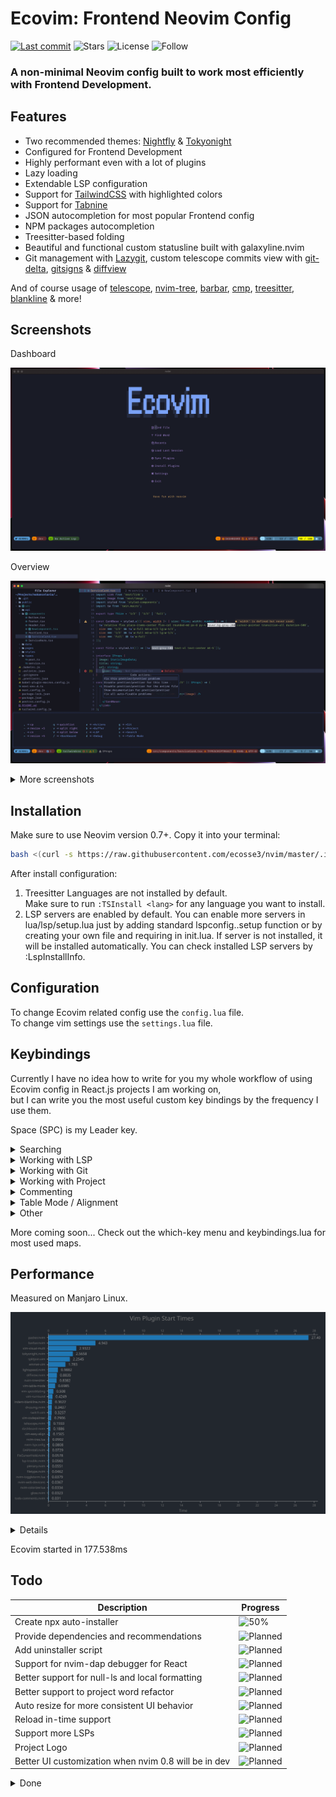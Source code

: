 # Ecovim: Frontend Neovim Config

[![Last commit](https://img.shields.io/github/last-commit/ecosse3/nvim)](https://github.com/ecosse3/nvim/commits/master)
![Stars](https://img.shields.io/github/stars/ecosse3/nvim?label=%E2%AD%90%20Stars)
![License](https://img.shields.io/github/license/ecosse3/nvim)
![Follow](https://img.shields.io/github/followers/ecosse3?label=Please%20follow%20%20to%20support%20my%20work&style=social)

### A non-minimal Neovim config built to work most efficiently with Frontend Development.

## Features

- Two recommended themes: [Nightfly](https://github.com/bluz71/vim-nightfly-guicolors) & [Tokyonight](https://github.com/folke/tokyonight.nvim)
- Configured for Frontend Development
- Highly performant even with a lot of plugins
- Lazy loading
- Extendable LSP configuration
- Support for [TailwindCSS](https://tailwindcss.com/) with highlighted colors
- Support for [Tabnine](https://www.tabnine.com/)
- JSON autocompletion for most popular Frontend config
- NPM packages autocompletion
- Treesitter-based folding
- Beautiful and functional custom statusline built with galaxyline.nvim
- Git management with [Lazygit](https://github.com/jesseduffield/lazygit), custom telescope commits view with [git-delta](https://github.com/dandavison/delta), [gitsigns](https://github.com/lewis6991/gitsigns.nvim) & [diffview](https://github.com/sindrets/diffview.nvim)

And of course usage of [telescope](https://github.com/nvim-telescope/telescope.nvim), [nvim-tree](https://github.com/kyazdani42/nvim-tree.lua), [barbar](https://github.com/romgrk/barbar.nvim), [cmp](https://github.com/hrsh7th/nvim-cmp), [treesitter](https://github.com/nvim-treesitter/nvim-treesitter), [blankline](https://github.com/lukas-reineke/indent-blankline.nvim) & more!

## Screenshots

Dashboard

![Dashboard](./.screenshots/5-dashboard.png)

Overview

![Neovim](./.screenshots/5-main.png)

<details>
<summary>More screenshots</summary>
TailwindCSS with nvim-cmp

![TailwindCSS](./.screenshots/5-tailwind.png)

Which Key Menu

![WhichKey](./.screenshots/4-which-key.png)

Lazygit

![Lazygit](./.screenshots/4-lazygit.png)

Telescope

![Telescope](./.screenshots/4-telescope.png)

Git Commits w/ Telescope

![Commits](./.screenshots/4-bcommits.png)

Git Side Blame

![Side Blame](./.screenshots/4-side-blame.png)
</details>

## Installation

Make sure to use Neovim version 0.7+.
Copy it into your terminal:

```bash
bash <(curl -s https://raw.githubusercontent.com/ecosse3/nvim/master/.install/run.sh)
```

After install configuration:

1. Treesitter Languages are not installed by default.\
Make sure to run `:TSInstall <lang>` for any language you want to install.
2. LSP servers are enabled by default. You can enable more servers in lua/lsp/setup.lua just by adding standard lspconfig.<server>.setup function or by creating your own file and requiring in init.lua.
If server is not installed, it will be installed automatically.
You can check installed LSP servers by :LspInstallInfo.

## Configuration

To change Ecovim related config use the `config.lua` file.\
To change vim settings use the `settings.lua` file.

## Keybindings

Currently I have no idea how to write for you my whole workflow of using Ecovim config in React.js projects I am working on,\
but I can write you the most useful custom key bindings by the frequency I use them.

Space (SPC) is my Leader key.

<details>
<summary>Searching</summary>

### Searching

| Key Bindings | Description                 |
|--------------|-----------------------------|
| <C - p>      | Telescope git files         |
| <S - p>      | Telescope live grep         |
| s            | Enables lightspeed forward  |
| S            | Enables lightspeed backward |
| SPC s d      | Search dotfiles             |
| SPC s h      | Search file history         |
| SPC s s      | Search history              |

</details>

<details>
<summary>Working with LSP</summary>

### Working with LSP:

| Key Bindings           | Description                                       |
|------------------------|---------------------------------------------------|
| <C - Space> or SPC c a | Code action                                       |
| <S - K>                | Show documentation under cursor                   |
| gd                     | Go to definition                                  |
| gr                     | Go to references                                  |
| ]g                     | Go to next diagnostic                             |
| [g                     | Go to prev diagnostic                             |
| SPC c f                | Format document (usually ESLint/Prettier)         |
| SPC c r                | Rename                                            |
| SPC c q                | Quick fix - when I exactly know if it will fix it |
| SPC c d                | Local diagnostics list                            |
| SPC c o                | Organize imports                                  |

</details>

<details>
<summary>Working with Git</summary>

### Working with Git:

| Key Bindings | Description                                                                                                                              |
|--------------|------------------------------------------------------------------------------------------------------------------------------------------|
| SPC g g      | Lazygit - for committing and branch change                                                                                                |
| SPC g s      | Telescope status - when I want to change/search file I am working on with git changes                                                    |
| ]c           | Go to next change hunk                                                                                                                   |
| [c           | Go to prev change hunk                                                                                                                   |
| SPC g d      | Advanced powerful diff view with many filters for debugging code, checking previous changes etc.                                         |
| SPC g m      | View hunk diff of a line under cursor                                                                                                    |
| SPC g h r    | Reset changed hunk under cursor - I like to check quickly what I have changed in that line and then just type 'u' to go back             |
| SPC g h s    | Stage hunk under cursor - Sometimes it's faster than selecting lines in Lazygit, so I can stage specific lines and then just do a commit |
| SPC g l c    | Quick check of previous commit in current buffer, <C-s> inside to switch preview                                                         |

</details>

<details>
<summary>Working with Project</summary>

### Working with Project:

| Key Bindings | Description                                                                                                                                                                                                                                                                             |
|--------------|-----------------------------------------------------------------------------------------------------------------------------------------------------------------------------------------------------------------------------------------------------------------------------------------|
| <C - e>      | Toggles nvim-tree file explorer                                                                                                                                                                                                                                                         |
| SPC p w      | Find word under cursor in project - very useful to find where component is used. Just use binding and type '<'. There is a lot of alternatives like LSP references but I like it with telescope and to not find only references but whole text under cursor.                            |
| SPC p f      | Find file under cursor in project - it finds files in project which contains text under cursor. Useful when you name directories by component name in React and wants to go quickly to file. 'gd' is better but in some projects without TS or with mixed JS/TS it cannot work properly |
| SPC p t      | Finds TODOs/NOTES in project                                                                                                                                                                                                                                                            |
| SPC p l      | Switch between projects                                                                                                                                                                                                                                                                 |
| SPC p s      | Save session to load it later from Dashboard                                                                                                                                                                                                                                            |

</details>

<details>
<summary>Commenting</summary>

### Commenting

| Key Bindings | Description                |
|--------------|----------------------------|
| gcc          | Create/remove comment      |
| gc (visual)  | Create/remove comment      |
| gcO          | Create comment line before |
| gco          | Create comment line after  |

</details>

<details>
<summary>Table Mode / Alignment</summary>

### Table Mode / Alignment

| Key Bindings | Description                                                                       |
|--------------|-----------------------------------------------------------------------------------|
| ga (visual)  | Aligns selection based on separator (comma, semi-colon, colon etc.)               |
| SPC t m      | Enables Table Mode. Do it in markdown file with some table and you will see magic |
| SPC t i C    | (Only when Table Mode Enabled) Insert column before                               |
| SPC t i c    | (Only when Table Mode Enabled) Insert column after                                |
| SPC t d c    | (Only when Table Mode Enabled) Delete column                                      |
| SPC t d r    | (Only when Table Mode Enabled) Delete row                                         |
| SPC t s      | (Only when Table Mode Enabled) Sort table alphabetically                          |

</details>

<details>
<summary>Other</summary>

### Other VERY useful bindings

| Key Bindings    | Description                                                                                                                                          |
|-----------------|------------------------------------------------------------------------------------------------------------------------------------------------------|
| <S - q>         | Smartly closes current buffer without breaking UI                                                                                                    |
| <C - a>         | It is not only increases number, but switches between true/false/const/let/function/arrow function/increment dates etc.                              |
| <C - n>         | Finds next occurrence (like *) of word and puts multi-cursor there. Then you can go to Insert mode, Append, Change or Delete.                         |
| <C - o>         | Jumps to previous cursor in jumplist. I use it very often.                                                                                           |
| <C - i>         | Jumps to next cursor in jumplist.                                                                                                                    |
| <C - u>         | Uppercase word under cursor.                                                                                                                         |
| v <ENTER>       | Smartly selects next subjects of current treesitter context                                                                                          |
| za              | Toggle folds. By treesitter they are automatically added to TS/JS files in smart way                                                                 |
| zM              | Close all folds                                                                                                                                      |
| zR              | Open all folds                                                                                                                                       |
| gJ              | Smartly joins lines based on treesitter                                                                                                              |
| gS              | Smartly splits lines based on treesitter. I do if VERY often when I want to put import element to new lines (e.g. import { A, B, C, D, E } from ...) |
| < F12 >         | Opens/closes split terminal                                                                                                                          |

</details>

More coming soon...
Check out the which-key menu and keybindings.lua for most used maps.


## Performance

Measured on Manjaro Linux.

![Performance](./.screenshots/performance.svg)

<details>

| Plugin                | Max   | Min   | Median | Average | Deviation |
|-----------------------|-------|-------|--------|---------|-----------|
| packer.nvim           | 29.17 | 26.34 | 27.06  | 27.400  | 0.82865   |
| barbar.nvim           | 5.396 | 4.632 | 4.833  | 4.9430  | 0.24331   |
| vim-visual-multi      | 4.845 | 2.618 | 2.684  | 2.9322  | 0.64473   |
| tokyonight.nvim       | 2.985 | 2.337 | 2.516  | 2.5658  | 0.17981   |
| splitjoin.vim         | 2.814 | 1.927 | 2.208  | 2.2545  | 0.22991   |
| emmet-vim             | 1.891 | 1.691 | 1.778  | 1.7830  | 0.04796   |
| lightspeed.nvim       | 1.124 | 0.923 | 0.973  | 0.9882  | 0.05839   |
| diffview.nvim         | 1.201 | 0.781 | 0.853  | 0.8835  | 0.11407   |
| nvim-treesitter       | 0.946 | 0.749 | 0.824  | 0.8382  | 0.06759   |
| vim-table-mode        | 1.103 | 0.612 | 0.659  | 0.6985  | 0.13677   |
| vim-speeddating       | 0.620 | 0.472 | 0.487  | 0.5080  | 0.04537   |
| vim-surround          | 0.682 | 0.380 | 0.392  | 0.4249  | 0.08735   |
| indent-blankline.nvim | 0.453 | 0.310 | 0.360  | 0.3622  | 0.03858   |
| dressing.nvim         | 0.449 | 0.307 | 0.326  | 0.3437  | 0.04207   |
| switch.vim            | 0.352 | 0.311 | 0.320  | 0.3257  | 0.01351   |
| telescope.nvim        | 0.241 | 0.175 | 0.191  | 0.1933  | 0.01936   |
| dashboard-nvim        | 0.229 | 0.168 | 0.177  | 0.1886  | 0.02268   |
| vim-easy-align        | 0.195 | 0.147 | 0.151  | 0.1565  | 0.01378   |
| nvim-tree.lua         | 0.130 | 0.062 | 0.092  | 0.0902  | 0.02328   |
| nvim-lspconfig        | 0.190 | 0.067 | 0.068  | 0.0808  | 0.03643   |
| DAPInstall.nvim       | 0.082 | 0.069 | 0.072  | 0.0729  | 0.00365   |
| FixCursorHold.nvim    | 0.065 | 0.054 | 0.056  | 0.0578  | 0.00322   |
| lsp-trouble.nvim      | 0.059 | 0.054 | 0.057  | 0.0565  | 0.00163   |
| plenary.nvim          | 0.068 | 0.047 | 0.050  | 0.0551  | 0.00857   |
| filetype.nvim         | 0.063 | 0.041 | 0.042  | 0.0462  | 0.00820   |
| nvim-toggleterm.lua   | 0.053 | 0.035 | 0.036  | 0.0379  | 0.00511   |
| nvim-web-devicons     | 0.040 | 0.035 | 0.036  | 0.0367  | 0.00149   |
| nvim-colorizer.lua    | 0.035 | 0.031 | 0.034  | 0.0334  | 0.00150   |
| glow.nvim             | 0.040 | 0.029 | 0.031  | 0.0323  | 0.00287   |
| todo-comments.nvim    | 0.043 | 0.027 | 0.030  | 0.0310  | 0.00431   |

</details>

Ecovim started in 177.538ms

## Todo

| Description                                          | Progress                                                           |
|------------------------------------------------------|--------------------------------------------------------------------|
| Create npx auto-installer                            | ![50%](https://progress-bar.dev/50/?title=progress)                |
| Provide dependencies and recommendations             | ![Planned](https://progress-bar.dev/0/?title=planned&color=b8860b) |
| Add uninstaller script                               | ![Planned](https://progress-bar.dev/0/?title=planned&color=b8860b) |
| Support for nvim-dap debugger for React              | ![Planned](https://progress-bar.dev/0/?title=planned&color=b8860b) |
| Better support for null-ls and local formatting      | ![Planned](https://progress-bar.dev/0/?title=planned&color=b8860b) |
| Better support to project word refactor              | ![Planned](https://progress-bar.dev/0/?title=planned&color=b8860b) |
| Auto resize for more consistent UI behavior          | ![Planned](https://progress-bar.dev/0/?title=planned&color=b8860b) |
| Reload in-time support                               | ![Planned](https://progress-bar.dev/0/?title=planned&color=b8860b) |
| Support more LSPs                                    | ![Planned](https://progress-bar.dev/0/?title=planned&color=b8860b) |
| Project Logo                                         | ![Planned](https://progress-bar.dev/0/?title=planned&color=b8860b) |
| Better UI customization when nvim 0.8 will be in dev | ![Planned](https://progress-bar.dev/0/?title=planned&color=b8860b) |

<details>
<summary>Done</summary>

| Description                                  | Progress                                                           |
|----------------------------------------------|--------------------------------------------------------------------|
| Support ESLint & Prettier in Native LSP      | ![100%](https://progress-bar.dev/100/?title=done&color=555555)     |
| Replace coc-explorer with nvim-tree.lua      | ![100%](https://progress-bar.dev/100/?title=done&color=555555)     |
| Replace coc.nvim with Native LSP             | ![100%](https://progress-bar.dev/100/?title=done&color=555555)     |
| Change fzf.nvim to telescope.nvim            | ![100%](https://progress-bar.dev/100/?title=done&color=555555)     |
| Update statusline to support LSP diagnostics | ![100%](https://progress-bar.dev/100/?title=done&color=555555)     |
| Rewrite most config to lua                   | ![100%](https://progress-bar.dev/100/?title=done&color=555555)     |
| Support TailwindCSS with colors              | ![100%](https://progress-bar.dev/100/?title=done&color=555555)     |
| Provide current screenshots                  | ![100%](https://progress-bar.dev/100/?title=done&color=555555)     |
| Create shell installer for Linux & MacOS     | ![100%](https://progress-bar.dev/100/?title=done&color=555555)     |

</details>
